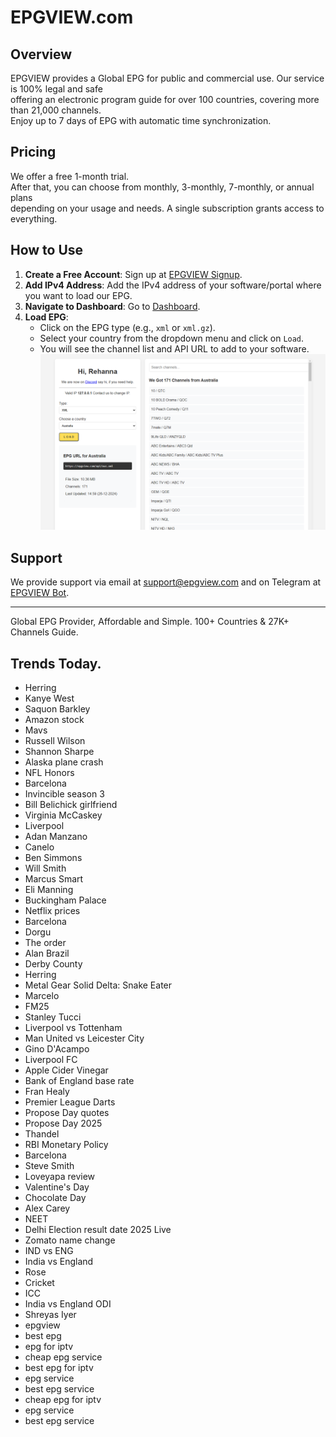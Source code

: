 # EPGVIEW.com



## Overview
EPGVIEW provides a Global EPG for public and commercial use. Our service is 100% legal and safe\
offering an electronic program guide for over 100 countries, covering more than 21,000 channels.\
Enjoy up to 7 days of EPG with automatic time synchronization.

## Pricing
We offer a free 1-month trial. \
After that, you can choose from monthly, 3-monthly, 7-monthly, or annual plans \
depending on your usage and needs. A single subscription grants access to everything.

## How to Use
1. **Create a Free Account**: Sign up at [EPGVIEW Signup](https://epgview.com/signup.php).
2. **Add IPv4 Address**: Add the IPv4 address of your software/portal where you want to load our EPG.
3. **Navigate to Dashboard**: Go to [Dashboard](https://epgview.com/dashboard.php).
4. **Load EPG**:
   - Click on the EPG type (e.g., `xml` or `xml.gz`).
   - Select your country from the dropdown menu and click on `Load`.
   - You will see the channel list and API URL to add to your software.
![EPGVIEW](img/dashboard.png)
## Support
We provide support via email at [support@epgview.com](mailto:support@epgview.com) and on Telegram at [EPGVIEW Bot](https://t.me/epgview_bot).

---

Global EPG Provider, Affordable and Simple. 100+ Countries & 27K+ Channels Guide.

## Trends Today.

- Herring
- Kanye West
- Saquon Barkley
- Amazon stock
- Mavs
- Russell Wilson
- Shannon Sharpe
- Alaska plane crash
- NFL Honors
- Barcelona
- Invincible season 3
- Bill Belichick girlfriend
- Virginia McCaskey
- Liverpool
- Adan Manzano
- Canelo
- Ben Simmons
- Will Smith
- Marcus Smart
- Eli Manning
- Buckingham Palace
- Netflix prices
- Barcelona
- Dorgu
- The order
- Alan Brazil
- Derby County
- Herring
- Metal Gear Solid Delta: Snake Eater
- Marcelo
- FM25
- Stanley Tucci
- Liverpool vs Tottenham
- Man United vs Leicester City
- Gino D'Acampo
- Liverpool FC
- Apple Cider Vinegar
- Bank of England base rate
- Fran Healy
- Premier League Darts
- Propose Day quotes
- Propose Day 2025
- Thandel
- RBI Monetary Policy
- Barcelona
- Steve Smith
- Loveyapa review
- Valentine's Day
- Chocolate Day
- Alex Carey
- NEET
- Delhi Election result date 2025 Live
- Zomato name change
- IND vs ENG
- India vs England
- Rose
- Cricket
- ICC
- India vs England ODI
- Shreyas Iyer
- epgview
- best epg
- epg for iptv
- cheap epg service
- best epg for iptv
- epg service
- best epg service
- cheap epg for iptv
- epg service
- best epg service
